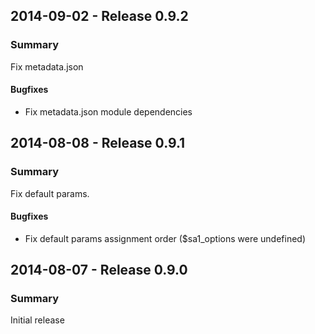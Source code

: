 ## 2014-09-02 - Release 0.9.2

### Summary

Fix metadata.json

#### Bugfixes

- Fix metadata.json module dependencies

## 2014-08-08 - Release 0.9.1

### Summary

Fix default params.

#### Bugfixes

- Fix default params assignment order ($sa1\_options were undefined)

## 2014-08-07 - Release 0.9.0

### Summary

Initial release
